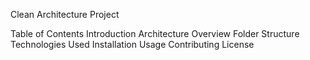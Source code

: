Clean Architecture Project

Table of Contents
Introduction
Architecture Overview
Folder Structure
Technologies Used
Installation
Usage
Contributing
License


